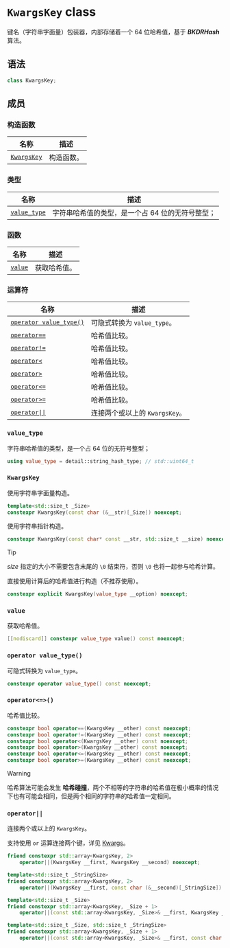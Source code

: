 # `KwargsKey` class

键名（字符串字面量）包装器，内部存储着一个 $64$ 位哈希值，基于 **_BKDRHash_** 算法。

## 语法
```cpp
class KwargsKey;
```

## 成员

### 构造函数

|名称|描述|
|-|-|
|[`KwargsKey`](#kwargskey)|构造函数。|

### 类型

|名称|描述|
|-|-|
|[`value_type`](#value_type)|字符串哈希值的类型，是一个占 $64$ 位的无符号整型；|

### 函数

|名称|描述|
|-|-|
|[`value`](#value)|获取哈希值。|

### 运算符

|名称|描述|
|-|-|
|[`operator value_type()`](#operator-value_type)|可隐式转换为 `value_type`。|
|[`operator==`](#operator)|哈希值比较。|
|[`operator!=`](#operator)|哈希值比较。|
|[`operator<`](#operator)|哈希值比较。|
|[`operator>`](#operator)|哈希值比较。|
|[`operator<=`](#operator)|哈希值比较。|
|[`operator>=`](#operator)|哈希值比较。|
|[`operator\|\|`](#operator-1)|连接两个或以上的 `KwargsKey`。|


### `value_type`

字符串哈希值的类型，是一个占 $64$ 位的无符号整型；

```cpp
using value_type = detail::string_hash_type; // std::uint64_t
```

### `KwargsKey`

使用字符串字面量构造。

```cpp
template<std::size_t _Size>
constexpr KwargsKey(const char (&__str)[_Size]) noexcept;
```

使用字符串指针构造。

```cpp
constexpr KwargsKey(const char* const __str, std::size_t __size) noexcept;
```

> [!TIP]
> $size$ 指定的大小不需要包含末尾的 `\0` 结束符，否则 `\0` 也将一起参与哈希计算。

直接使用计算后的哈希值进行构造（不推荐使用）。

```cpp
constexpr explicit KwargsKey(value_type __option) noexcept;
```


### `value`

获取哈希值。

```cpp
[[nodiscard]] constexpr value_type value() const noexcept;
```

### `operator value_type()`

可隐式转换为 `value_type`。

```cpp
constexpr operator value_type() const noexcept;
```


### `operator<=>()`

哈希值比较。

```cpp
constexpr bool operator==(KwargsKey __other) const noexcept;
constexpr bool operator!=(KwargsKey __other) const noexcept;
constexpr bool operator<(KwargsKey __other) const noexcept;
constexpr bool operator>(KwargsKey __other) const noexcept;
constexpr bool operator<=(KwargsKey __other) const noexcept;
constexpr bool operator>=(KwargsKey __other) const noexcept;
```

> [!WARNING]
> 哈希算法可能会发生 **哈希碰撞**，两个不相等的字符串的哈希值在极小概率的情况下也有可能会相同，但是两个相同的字符串的哈希值一定相同。

### `operator||`

连接两个或以上的 `KwargsKey`。

支持使用 `or` 运算连接两个键，详见 [Kwargs](./Kwargs.md)。

```cpp
friend constexpr std::array<KwargsKey, 2>
    operator||(KwargsKey __first, KwargsKey __second) noexcept;

template<std::size_t _StringSize>
friend constexpr std::array<KwargsKey, 2>
    operator||(KwargsKey __first, const char (&__second)[_StringSize]) noexcept;

template<std::size_t _Size>
friend constexpr std::array<KwargsKey, _Size + 1>
    operator||(const std::array<KwargsKey, _Size>& __first, KwargsKey __second) noexcept;

template<std::size_t _Size, std::size_t _StringSize>
friend constexpr std::array<KwargsKey, _Size + 1>
    operator||(const std::array<KwargsKey, _Size>& __first, const char (&__second)[_StringSize]) noexcept;
```
